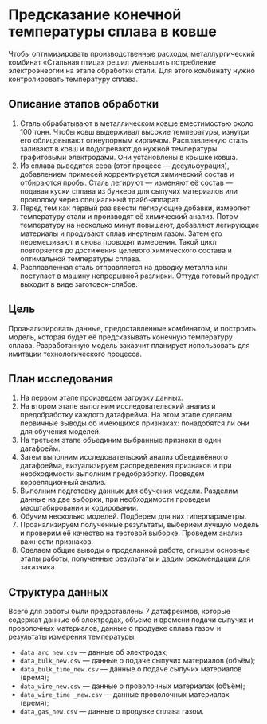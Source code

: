 # Предсказание конечной температуры сплава в ковше
Чтобы оптимизировать производственные расходы, металлургический комбинат «Стальная птица» решил уменьшить потребление электроэнергии на этапе обработки стали. 
Для этого комбинату нужно контролировать температуру сплава.
## Описание этапов обработки
1. Сталь обрабатывают в металлическом ковше вместимостью около 100 тонн. Чтобы ковш выдерживал высокие температуры, изнутри его облицовывают огнеупорным кирпичом.
Расплавленную сталь заливают в ковш и подогревают до нужной температуры графитовыми электродами. Они установлены в крышке ковша.
2. Из сплава выводится сера (этот процесс — десульфурация), добавлением примесей корректируется химический состав и отбираются пробы. 
Сталь легируют — изменяют её состав — подавая куски сплава из бункера для сыпучих материалов или проволоку через специальный трайб-аппарат.
3. Перед тем как первый раз ввести легирующие добавки, измеряют температуру стали и производят её химический анализ.
Потом температуру на несколько минут повышают, добавляют легирующие материалы и продувают сплав инертным газом. Затем его перемешивают и снова проводят измерения.
Такой цикл повторяется до достижения целевого химического состава и оптимальной температуры сплава.
4. Расплавленная сталь отправляется на доводку металла или поступает в машину непрерывной разливки. Оттуда готовый продукт выходит в виде заготовок-слябов.
## Цель
Проанализировать данные, предоставленные комбинатом, и построить модель, которая будет её предсказывать конечную температуру сплава. 
Разработанную модель заказчит планирует использовать для имитации технологического процесса.
## План исследования
1. На первом этапе произведем загрузку данных.<br>
2. На втором этапе выполним исследовательский анализ и предобработку каждого датафрейма. На этом этапе сделаем первичные выводы об имеющихся признаках: понадобятся ли они для обучения моделей.
3. На третьем этапе объединим выбранные признаки в один датафрейм.
4. Затем выполним исследовательский анализ объединённого датафрейма, визуализируем распределения признаков и при необходимости выполним предобработку. Проведем корреляционный анализ.
5. Выполним подготовку данных для обучения модели. Разделим данные на две выборки, при необходимости проведем масштабировании и кодировании.
6. Обучим несколько моделей. Подберем для них гиперпараметры.
7. Проанализируем полученные результаты, выберием лучшую модель и проверим её качество на тестовой выборке. Проведем анализ важности признаков.
8. Сделаем общие выводы о проделанной работе, опишем основные этапы работы, полученные результаты и дадим рекомендации для заказчика.
## Структура данных
Всего для работы были предоставлены 7 датафреймов, которые содержат данные об электродах, объеме и времени подачи сыпучих и проволочных материалов,
данные о продувке сплава газом и результаты измерения температуры.

- `data_arc_new.csv` — данные об электродах;
- `data_bulk_new.csv` — данные о подаче сыпучих материалов (объём);
- `data_bulk_time_new.csv` — данные о подаче сыпучих материалов (время);
- `data_wire_new.csv` — данные о проволочных материалах (объём);
- `data_wire_time _new.csv` — данные проволочных материалах (время);
- `data_gas_new.csv` — данные о продувке сплава газом.
